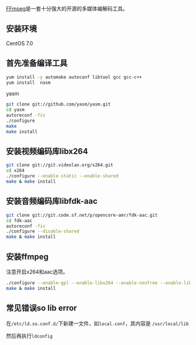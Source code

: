 [FFmpeg](http://ffmpeg.org/)是一套十分强大的开源的多媒体编解码工具。

## 安装环境

CentOS 7.0

## 首先准备编译工具

```bash
yum install -y automake autoconf libtool gcc gcc-c++ 
yum install  nasm
```

yasm
```bash
git clone git://github.com/yasm/yasm.git
cd yasm
autoreconf -fiv
./configure 
make
make install
```

## 安装视频编码库libx264

```bash
git clone git://git.videolan.org/x264.git
cd x264
./configure --enable-static --enable-shared 
make & make install
```

## 安装音频编码库libfdk-aac
```bash
git clone git://git.code.sf.net/p/opencore-amr/fdk-aac.git
cd fdk-aac
autoreconf -fiv
./configure --disable-shared
make & make install
```

## 安装ffmpeg

注意开启x264和aac选项。

```bash
./configure --enable-gpl --enable-libx264 --enable-nonfree --enable-libfdk-aac
make & make install
```


## 常见错误so lib error

在`/etc/ld.so.conf.d/`下新建一文件，如`local.conf`，其内容是 `/usr/local/lib`

然后再执行`ldconfig`